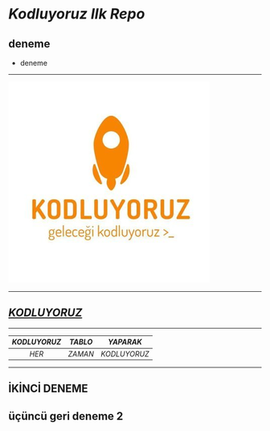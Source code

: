 # ***Kodluyoruz Ilk Repo***

## deneme
* deneme
---
![kodluyoruz](https://raw.githubusercontent.com/Kodluyoruz/taskforce/git/git/markdown-nedir-nasil-kullaniriz-/figures/kodluyoruz_logo.jpg)

---

   ## [***KODLUYORUZ***](https://kodluyoruz.org)
   ---

|*KODLUYORUZ*|*TABLO*|*YAPARAK*|
|:---:|:---:|:---:|
|*HER*|*ZAMAN*|*KODLUYORUZ*|

----

## İKİNCİ DENEME

## üçüncü geri deneme 2
